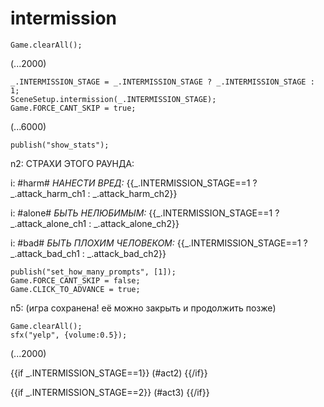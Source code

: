 # intermission

`Game.clearAll();`

(...2000)

```
_.INTERMISSION_STAGE = _.INTERMISSION_STAGE ? _.INTERMISSION_STAGE : 1;
SceneSetup.intermission(_.INTERMISSION_STAGE);
Game.FORCE_CANT_SKIP = true;
```

(...6000)

```
publish("show_stats");
```

n2: СТРАХИ ЭТОГО РАУНДА:

i: #harm# *НАНЕСТИ ВРЕД:* {{_.INTERMISSION_STAGE==1 ? _.attack_harm_ch1 : _.attack_harm_ch2}}

i: #alone# *БЫТЬ НЕЛЮБИМЫМ:* {{_.INTERMISSION_STAGE==1 ? _.attack_alone_ch1 : _.attack_alone_ch2}}

i: #bad# *БЫТЬ ПЛОХИМ ЧЕЛОВЕКОМ:* {{_.INTERMISSION_STAGE==1 ? _.attack_bad_ch1 : _.attack_bad_ch2}}


```
publish("set_how_many_prompts", [1]);
Game.FORCE_CANT_SKIP = false;
Game.CLICK_TO_ADVANCE = true;
```

n5: (игра сохранена! её можно закрыть и продолжить позже)

```
Game.clearAll();
sfx("yelp", {volume:0.5});
```

(...2000)

{{if _.INTERMISSION_STAGE==1}}
(#act2)
{{/if}}

{{if _.INTERMISSION_STAGE==2}}
(#act3)
{{/if}}
